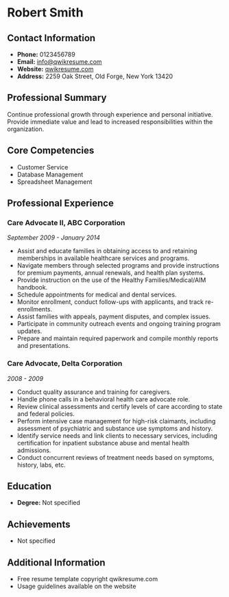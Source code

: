 # Robert Smith

## Contact Information

- **Phone:** 0123456789
- **Email:** info@qwikresume.com
- **Website:** [qwikresume.com](http://qwikresume.com)
- **Address:** 2259 Oak Street, Old Forge, New York 13420

## Professional Summary

Continue professional growth through experience and personal initiative. Provide immediate value and lead to increased responsibilities within the organization.

## Core Competencies

- Customer Service
- Database Management
- Spreadsheet Management

## Professional Experience

### Care Advocate II, ABC Corporation
*September 2009 - January 2014*

- Assist and educate families in obtaining access to and retaining memberships in available healthcare services and programs.
- Navigate members through selected programs and provide instructions for premium payments, annual renewals, and health plan systems.
- Provide instruction on the use of the Healthy Families/Medical/AIM handbook.
- Schedule appointments for medical and dental services.
- Monitor enrollment, conduct follow-ups with applicants, and track re-enrollments.
- Assist families with appeals, payment disputes, and complex issues.
- Participate in community outreach events and ongoing training program updates.
- Prepare and maintain required paperwork and compile monthly reports and presentations.

### Care Advocate, Delta Corporation
*2008 - 2009*

- Conduct quality assurance and training for caregivers.
- Handle phone calls in a behavioral health care advocate role.
- Review clinical assessments and certify levels of care according to state and federal policies.
- Perform intensive case management for high-risk claimants, including assessment of psychiatric and substance use symptoms and history.
- Identify service needs and link clients to necessary services, including certification for inpatient substance abuse and mental health admissions.
- Conduct concurrent reviews of treatment needs based on symptoms, history, labs, etc.

## Education

- **Degree:** Not specified

## Achievements

- Not specified

## Additional Information

- Free resume template copyright qwikresume.com
- Usage guidelines available on the website